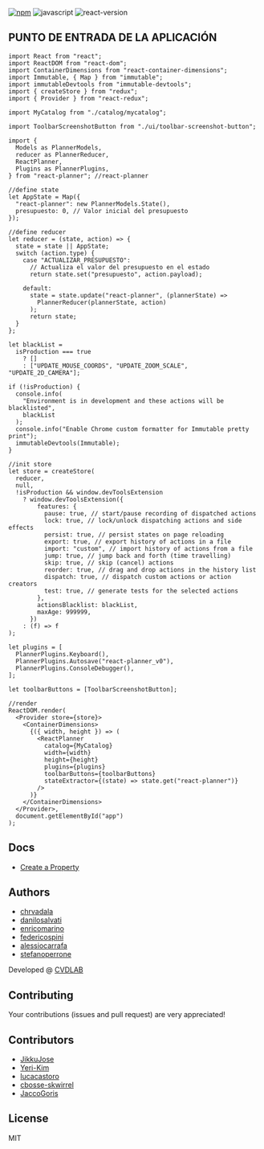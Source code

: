 [![npm][npm_label]][npm_link]
![javascript][js]
![react-version][react_version]

## PUNTO DE ENTRADA DE LA APLICACIÓN

```es6
import React from "react";
import ReactDOM from "react-dom";
import ContainerDimensions from "react-container-dimensions";
import Immutable, { Map } from "immutable";
import immutableDevtools from "immutable-devtools";
import { createStore } from "redux";
import { Provider } from "react-redux";

import MyCatalog from "./catalog/mycatalog";

import ToolbarScreenshotButton from "./ui/toolbar-screenshot-button";

import {
  Models as PlannerModels,
  reducer as PlannerReducer,
  ReactPlanner,
  Plugins as PlannerPlugins,
} from "react-planner"; //react-planner

//define state
let AppState = Map({
  "react-planner": new PlannerModels.State(),
  presupuesto: 0, // Valor inicial del presupuesto
});

//define reducer
let reducer = (state, action) => {
  state = state || AppState;
  switch (action.type) {
    case "ACTUALIZAR_PRESUPUESTO":
      // Actualiza el valor del presupuesto en el estado
      return state.set("presupuesto", action.payload);

    default:
      state = state.update("react-planner", (plannerState) =>
        PlannerReducer(plannerState, action)
      );
      return state;
  }
};

let blackList =
  isProduction === true
    ? []
    : ["UPDATE_MOUSE_COORDS", "UPDATE_ZOOM_SCALE", "UPDATE_2D_CAMERA"];

if (!isProduction) {
  console.info(
    "Environment is in development and these actions will be blacklisted",
    blackList
  );
  console.info("Enable Chrome custom formatter for Immutable pretty print");
  immutableDevtools(Immutable);
}

//init store
let store = createStore(
  reducer,
  null,
  !isProduction && window.devToolsExtension
    ? window.devToolsExtension({
        features: {
          pause: true, // start/pause recording of dispatched actions
          lock: true, // lock/unlock dispatching actions and side effects
          persist: true, // persist states on page reloading
          export: true, // export history of actions in a file
          import: "custom", // import history of actions from a file
          jump: true, // jump back and forth (time travelling)
          skip: true, // skip (cancel) actions
          reorder: true, // drag and drop actions in the history list
          dispatch: true, // dispatch custom actions or action creators
          test: true, // generate tests for the selected actions
        },
        actionsBlacklist: blackList,
        maxAge: 999999,
      })
    : (f) => f
);

let plugins = [
  PlannerPlugins.Keyboard(),
  PlannerPlugins.Autosave("react-planner_v0"),
  PlannerPlugins.ConsoleDebugger(),
];

let toolbarButtons = [ToolbarScreenshotButton];

//render
ReactDOM.render(
  <Provider store={store}>
    <ContainerDimensions>
      {({ width, height }) => (
        <ReactPlanner
          catalog={MyCatalog}
          width={width}
          height={height}
          plugins={plugins}
          toolbarButtons={toolbarButtons}
          stateExtractor={(state) => state.get("react-planner")}
        />
      )}
    </ContainerDimensions>
  </Provider>,
  document.getElementById("app")
);
```

## Docs

- [Create a Property](docs/COMO_CREAR_UN_MODULO_PARA_EL_CATALOGO.md)

## Authors

- [chrvadala](https://github.com/chrvadala)
- [danilosalvati](https://github.com/danilosalvati)
- [enricomarino](https://github.com/enricomarino)
- [federicospini](https://github.com/federicospini)
- [alessiocarrafa](https://github.com/alessiocarrafa)
- [stefanoperrone](https://github.com/stefanoperrone)

Developed @ [CVDLAB][cvdlab]

## Contributing

Your contributions (issues and pull request) are very appreciated!

## Contributors

- [JikkuJose](https://github.com/JikkuJose)
- [Yeri-Kim](https://github.com/Yeri-Kim)
- [lucacastoro](https://github.com/lucacastoro)
- [cbosse-skwirrel](https://github.com/cbosse-skwirrel)
- [JaccoGoris](https://github.com/JaccoGoris)

## License

MIT

[react]: https://facebook.github.io/react/
[npm_label]: https://img.shields.io/npm/v/react-planner.svg?maxAge=2592000?style=plastic
[npm_link]: https://www.npmjs.com/package/react-planner
[js]: https://img.shields.io/badge/javascript-ES6-fbde34.svg
[react_version]: https://img.shields.io/badge/react%20version-16.0.0%20or%20later-61dafb.svg
[preview_image]: https://raw.githubusercontent.com/cvdlab/react-planner/master/preview.png
[demo]: https://cvdlab.github.io/react-planner
[cvdlab]: http://cvdlab.org/
